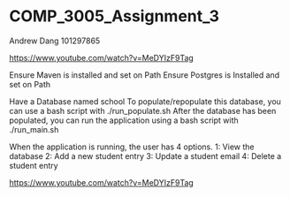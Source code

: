 # COMP_3005_Assignment_3
Andrew Dang 101297865

https://www.youtube.com/watch?v=MeDYIzF9Tag

Ensure Maven is installed and set on Path
Ensure Postgres is Installed and set on Path


Have a Database named school
To populate/repopulate this database, you can use a bash script with ./run_populate.sh
After the database has been populated, you can run the application using a bash script with ./run_main.sh

When the application is running, the user has 4 options.
1: View the database
2: Add a new student entry
3: Update a student email
4: Delete a student entry


https://www.youtube.com/watch?v=MeDYIzF9Tag